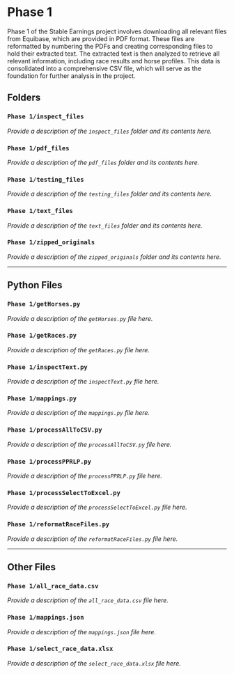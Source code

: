 # Phase 1
Phase 1 of the Stable Earnings project involves downloading all relevant files from Equibase, which are provided in PDF format. These files are reformatted by numbering the PDFs and creating corresponding files to hold their extracted text. The extracted text is then analyzed to retrieve all relevant information, including race results and horse profiles. This data is consolidated into a comprehensive CSV file, which will serve as the foundation for further analysis in the project.

## Folders

### `Phase 1/inspect_files`
*Provide a description of the `inspect_files` folder and its contents here.*

### `Phase 1/pdf_files`
*Provide a description of the `pdf_files` folder and its contents here.*

### `Phase 1/testing_files`
*Provide a description of the `testing_files` folder and its contents here.*

### `Phase 1/text_files`
*Provide a description of the `text_files` folder and its contents here.*

### `Phase 1/zipped_originals`
*Provide a description of the `zipped_originals` folder and its contents here.*

---

## Python Files

### `Phase 1/getHorses.py`
*Provide a description of the `getHorses.py` file here.*

### `Phase 1/getRaces.py`
*Provide a description of the `getRaces.py` file here.*

### `Phase 1/inspectText.py`
*Provide a description of the `inspectText.py` file here.*

### `Phase 1/mappings.py`
*Provide a description of the `mappings.py` file here.*

### `Phase 1/processAllToCSV.py`
*Provide a description of the `processAllToCSV.py` file here.*

### `Phase 1/processPPRLP.py`
*Provide a description of the `processPPRLP.py` file here.*

### `Phase 1/processSelectToExcel.py`
*Provide a description of the `processSelectToExcel.py` file here.*

### `Phase 1/reformatRaceFiles.py`
*Provide a description of the `reformatRaceFiles.py` file here.*

---

## Other Files

### `Phase 1/all_race_data.csv`
*Provide a description of the `all_race_data.csv` file here.*

### `Phase 1/mappings.json`
*Provide a description of the `mappings.json` file here.*

### `Phase 1/select_race_data.xlsx`
*Provide a description of the `select_race_data.xlsx` file here.*
